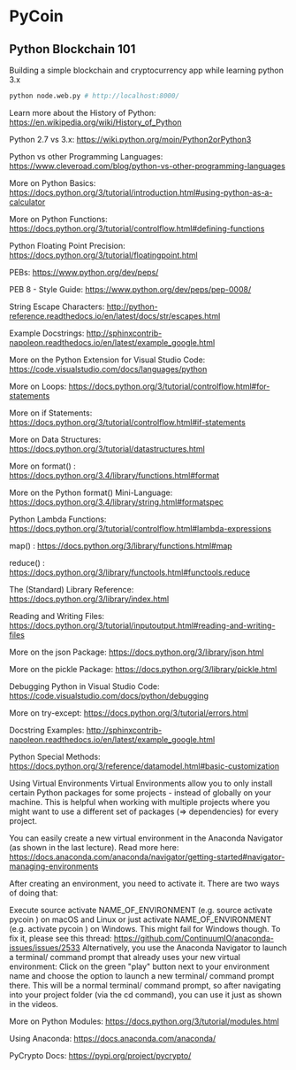 # PyCoin

## Python Blockchain 101

Building a simple blockchain and cryptocurrency app while learning python 3.x

```bash
python node.web.py # http://localhost:8000/

```

Learn more about the History of Python: https://en.wikipedia.org/wiki/History_of_Python

Python 2.7 vs 3.x: https://wiki.python.org/moin/Python2orPython3

Python vs other Programming Languages: https://www.cleveroad.com/blog/python-vs-other-programming-languages

More on Python Basics: https://docs.python.org/3/tutorial/introduction.html#using-python-as-a-calculator

More on Python Functions: https://docs.python.org/3/tutorial/controlflow.html#defining-functions

Python Floating Point Precision: https://docs.python.org/3/tutorial/floatingpoint.html

PEBs: https://www.python.org/dev/peps/

PEB 8 - Style Guide: https://www.python.org/dev/peps/pep-0008/

String Escape Characters: http://python-reference.readthedocs.io/en/latest/docs/str/escapes.html

Example Docstrings: http://sphinxcontrib-napoleon.readthedocs.io/en/latest/example_google.html

More on the Python Extension for Visual Studio Code: https://code.visualstudio.com/docs/languages/python

More on Loops: https://docs.python.org/3/tutorial/controlflow.html#for-statements

More on if Statements: https://docs.python.org/3/tutorial/controlflow.html#if-statements

More on Data Structures: https://docs.python.org/3/tutorial/datastructures.html

More on format() : https://docs.python.org/3.4/library/functions.html#format

More on the Python format() Mini-Language: https://docs.python.org/3.4/library/string.html#formatspec

Python Lambda Functions: https://docs.python.org/3/tutorial/controlflow.html#lambda-expressions

map() : https://docs.python.org/3/library/functions.html#map

reduce() : https://docs.python.org/3/library/functools.html#functools.reduce

The (Standard) Library Reference: https://docs.python.org/3/library/index.html

Reading and Writing Files: https://docs.python.org/3/tutorial/inputoutput.html#reading-and-writing-files

More on the json Package: https://docs.python.org/3/library/json.html

More on the pickle Package: https://docs.python.org/3/library/pickle.html

Debugging Python in Visual Studio Code: https://code.visualstudio.com/docs/python/debugging

More on try-except: https://docs.python.org/3/tutorial/errors.html

Docstring Examples: http://sphinxcontrib-napoleon.readthedocs.io/en/latest/example_google.html

Python Special Methods: https://docs.python.org/3/reference/datamodel.html#basic-customization

Using Virtual Environments
Virtual Environments allow you to only install certain Python packages for some projects - instead of globally on your machine. This is helpful when working with multiple projects where you might want to use a different set of packages (=> dependencies) for every project.

You can easily create a new virtual environment in the Anaconda Navigator (as shown in the last lecture). Read more here: https://docs.anaconda.com/anaconda/navigator/getting-started#navigator-managing-environments

After creating an environment, you need to activate it. There are two ways of doing that:

Execute source activate NAME_OF_ENVIRONMENT (e.g. source activate pycoin ) on macOS and Linux or just activate NAME_OF_ENVIRONMENT (e.g. activate pycoin ) on Windows. This might fail for Windows though. To fix it, please see this thread: https://github.com/ContinuumIO/anaconda-issues/issues/2533
Alternatively, you use the Anaconda Navigator to launch a terminal/ command prompt that already uses your new virtual environment: Click on the green "play" button next to your environment name and choose the option to launch a new terminal/ command prompt there. This will be a normal terminal/ command prompt, so after navigating into your project folder (via the cd command), you can use it just as shown in the videos.

More on Python Modules: https://docs.python.org/3/tutorial/modules.html

Using Anaconda: https://docs.anaconda.com/anaconda/

PyCrypto Docs: https://pypi.org/project/pycrypto/
